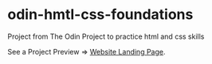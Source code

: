 # odin-hmtl-css-foundations
Project from The Odin Project to practice html and css skills

See a Project Preview => [Website Landing Page](https://damon-thomas.github.io/odin-hmtl-css-foundations/).